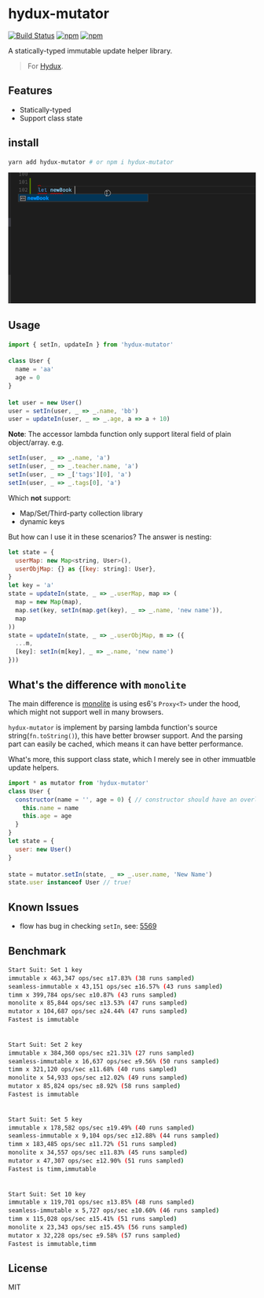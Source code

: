 # hydux-mutator

[![Build Status](https://travis-ci.org/hydux/hydux-mutator.svg?branch=master)](https://travis-ci.org/hydux/hydux-mutator) [![npm](https://img.shields.io/npm/v/hydux-mutator.svg)](https://www.npmjs.com/package/hydux-mutator) [![npm](https://img.shields.io/npm/dm/hydux-mutator.svg)](https://www.npmjs.com/package/hydux-mutator)

A statically-typed immutable update helper library.

> For [Hydux](https://github.com/hydux/hydux).

## Features

* Statically-typed
* Support class state

## install

```sh
yarn add hydux-mutator # or npm i hydux-mutator
```

![](https://github.com/hydux/hydux-mutator/raw/master/docs/media.gif)

## Usage

```js
import { setIn, updateIn } from 'hydux-mutator'

class User {
  name = 'aa'
  age = 0
}

let user = new User()
user = setIn(user, _ => _.name, 'bb')
user = updateIn(user, _ => _.age, a => a + 10)
```

**Note**: The accessor lambda function only support literal field of plain object/array. e.g.

```js
setIn(user, _ => _.name, 'a')
setIn(user, _ => _.teacher.name, 'a')
setIn(user, _ => _['tags'][0], 'a')
setIn(user, _ => _.tags[0], 'a')
```

Which **not** support:

* Map/Set/Third-party collection library
* dynamic keys

But how can I use it in these scenarios? The answer is nesting:

```js
let state = {
  userMap: new Map<string, User>(),
  userObjMap: {} as {[key: string]: User},
}
let key = 'a'
state = updateIn(state, _ => _.userMap, map => (
  map = new Map(map),
  map.set(key, setIn(map.get(key), _ => _.name, 'new name')),
  map
))
state = updateIn(state, _ => _.userObjMap, m => ({
  ...m,
  [key]: setIn(m[key], _ => _.name, 'new name')
}))
```

## What's the difference with `monolite`

The main difference is [monolite](https://github.com/kube/monolite) is using es6's `Proxy<T>` under the hood, which might not support well in many browsers.

`hydux-mutator` is implement by parsing lambda function's source string(`fn.toString()`), this have better browser support. And the parsing part can easily be cached, which means it can have better performance.

What's more, this support class state, which I merely see in other immuatble update helpers.

```js
import * as mutator from 'hydux-mutator'
class User {
  constructor(name = '', age = 0) { // constructor should have an overload of zero parameters.
    this.name = name
    this.age = age
  }
}
let state = {
  user: new User()
}

state = mutator.setIn(state, _ => _.user.name, 'New Name')
state.user instanceof User // true!
```

## Known Issues

* flow has bug in checking `setIn`, see: [5569](https://github.com/facebook/flow/issues/5569)

## Benchmark

```sh
Start Suit: Set 1 key
immutable x 463,347 ops/sec ±17.83% (38 runs sampled)
seamless-immutable x 43,151 ops/sec ±16.57% (43 runs sampled)
timm x 399,784 ops/sec ±10.87% (43 runs sampled)
monolite x 85,844 ops/sec ±13.53% (47 runs sampled)
mutator x 104,687 ops/sec ±24.44% (47 runs sampled)
Fastest is immutable


Start Suit: Set 2 key
immutable x 384,360 ops/sec ±21.31% (27 runs sampled)
seamless-immutable x 16,637 ops/sec ±9.56% (50 runs sampled)
timm x 321,120 ops/sec ±11.68% (40 runs sampled)
monolite x 54,933 ops/sec ±12.02% (49 runs sampled)
mutator x 85,824 ops/sec ±8.92% (58 runs sampled)
Fastest is immutable


Start Suit: Set 5 key
immutable x 178,582 ops/sec ±19.49% (40 runs sampled)
seamless-immutable x 9,104 ops/sec ±12.88% (44 runs sampled)
timm x 183,485 ops/sec ±11.72% (51 runs sampled)
monolite x 34,557 ops/sec ±11.83% (45 runs sampled)
mutator x 47,307 ops/sec ±12.90% (51 runs sampled)
Fastest is timm,immutable


Start Suit: Set 10 key
immutable x 119,701 ops/sec ±13.85% (48 runs sampled)
seamless-immutable x 5,727 ops/sec ±10.60% (46 runs sampled)
timm x 115,028 ops/sec ±15.41% (51 runs sampled)
monolite x 23,343 ops/sec ±15.45% (56 runs sampled)
mutator x 32,228 ops/sec ±9.58% (57 runs sampled)
Fastest is immutable,timm
```

## License

MIT
